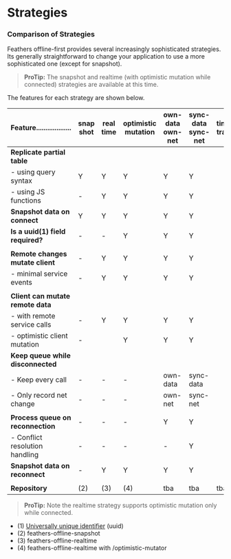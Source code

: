 # Strategies

### Comparison of Strategies

Feathers offline-first provides several increasingly sophisticated strategies.
Its generally straightforward to change your application to use a more sophisticated one (except for snapshot).

> **ProTip:** The snapshot and realtime (with optimistic mutation while connected) strategies
are available at this time.

The features for each strategy are shown below.


| Feature...................        | snap shot | real time | optimistic mutation | own-data own-net | sync-data sync-net | time-travel |
|-|-|-|-|-|-|-|
| **Replicate partial table**       |           |           |                     |          |           |             |
| - using query syntax              | Y         | Y         | Y                   | Y        | Y         |             |
| - using JS functions              | -         | Y         | Y                   | Y        | Y         |             |
| **Snapshot data on connect**      | Y         | Y         | Y                   | Y        | Y         |             |
| **Is a uuid(1) field required?**  | -         | -         | Y                   | Y        | Y         |             |
|                                   |           |           |                     |          |           |             |
| **Remote changes mutate client**  | -         | Y         | Y                   | Y        | Y         |             |
| - minimal service events          | -         | Y         | Y                   | Y        | Y         |             |
|                                   |           |           |                     |          |           |             |
| **Client can mutate remote data** |           |           |                     |          |           |             |
| - with remote service calls       | -         | Y         | Y                   | Y        | Y         |             |
| - optimistic client mutation      | -         |           | Y                   | Y        | Y         |             |
| **Keep queue while disconnected** |           |           |                     |          |           |             |
| - Keep every call                 | -         | -         | -                   | own-data | sync-data |             |
| - Only record net change          | -         | -         | -                   | own-net  | sync-net  |             |
|                                   |           |           |                     |          |           |             |
| **Process queue on reconnection** | -         | -         | -                   | Y        | Y         |             |
| - Conflict resolution handling    | -         | -         | -                   | -        | Y         |             |
| **Snapshot data on reconnect**    | -         | Y         | Y                   | Y        | Y         |             |
|                                   |           |           |                     |          |           |             |
| **Repository**                    | (2) | (3) | (4) | tba | tba | tba | tba |

> **ProTip:** Note the realtime strategy supports optimistic mutation only while connected.

- (1) [Universally unique identifier](https://en.wikipedia.org/wiki/Universally_unique_identifier) (uuid)
- (2) feathers-offline-snapshot
- (3) feathers-offline-realtime
- (4) feathers-offline-realtime with /optimistic-mutator
